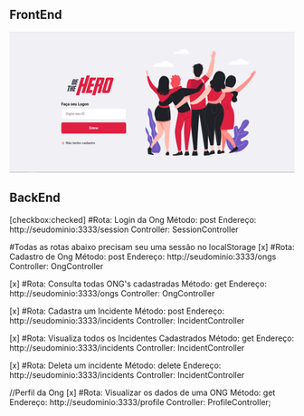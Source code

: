 
## FrontEnd

![Página de Login](login.png)










## BackEnd
[checkbox:checked] #Rota: Login da Ong
Método: post
Endereço: http://seudominio:3333/session
Controller: SessionController

#Todas as rotas abaixo precisam seu uma sessão no localStorage
[x] #Rota: Cadastro de Ong
Método: post
Endereço: http://seudominio:3333/ongs
Controller: OngController

[x] #Rota: Consulta todas ONG's cadastradas
Método: get
Endereço: http://seudominio:3333/ongs
Controller: OngController
 
[x] #Rota: Cadastra um Incidente 
Método: post
Endereço: http://seudominio:3333/incidents
Controller: IncidentController

[x] #Rota: Visualiza todos os Incidentes Cadastrados
Método: get
Endereço: http://seudominio:3333/incidents
Controller: IncidentController

[x] #Rota: Deleta um incidente
Método: delete
Endereço: http://seudominio:3333/incidents
Controller: IncidentController

//Perfil da Ong
[x] #Rota: Visualizar os dados de uma ONG 
Método: get
Endereço: http://seudominio:3333/profile
Controller: ProfileController;